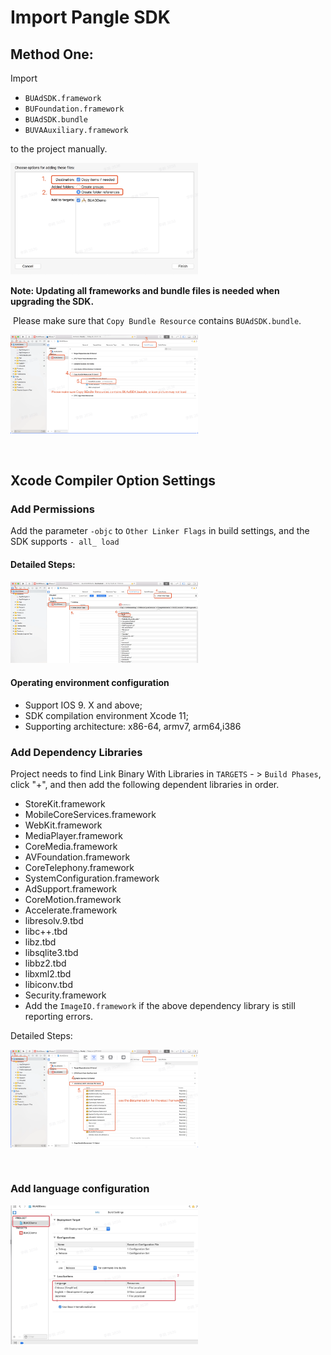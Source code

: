# Import Pangle SDK

## Method One:
Import
  - `BUAdSDK.framework`
  - `BUFoundation.framework`
  - `BUAdSDK.bundle`
  - `BUVAAuxiliary.framework`

  to the project manually.

<img src="pics/import.png" alt="drawing" width="300"/>


**Note: Updating all frameworks and bundle files is needed when upgrading the SDK.**

​
Please make sure that `Copy Bundle Resource` contains `BUAdSDK.bundle`.

<img src="pics/copy_bundle.png" alt="drawing" width="300"/>

​
## Xcode Compiler Option Settings

### Add Permissions

Add the parameter `-objc` to `Other Linker Flags` in build settings, and the SDK supports `- all_ load`

#### Detailed Steps:

<img src="pics/add_permission.png" alt="drawing" width="300"/>


#### Operating environment configuration
- Support  IOS 9. X and above;
- SDK compilation environment Xcode 11;
- Supporting architecture: x86-64, armv7, arm64,i386

### Add Dependency Libraries

Project needs to find Link Binary With Libraries in `TARGETS` - > `Build Phases`, click "+", and then add the following dependent libraries in order.

- StoreKit.framework
- MobileCoreServices.framework
- WebKit.framework
- MediaPlayer.framework
- CoreMedia.framework
- AVFoundation.framework
- CoreTelephony.framework
- SystemConfiguration.framework
- AdSupport.framework
- CoreMotion.framework
- Accelerate.framework
- libresolv.9.tbd
- libc++.tbd
- libz.tbd
- libsqlite3.tbd
- libbz2.tbd
- libxml2.tbd
- libiconv.tbd
- Security.framework
- Add the `ImageIO.framework` if the above dependency library is still reporting errors.

Detailed Steps:

<img src="pics/add_permission_2.png" alt="drawing" width="300"/>


​
### Add language configuration

​<img src="pics/add_language.png" alt="drawing" width="300"/>
